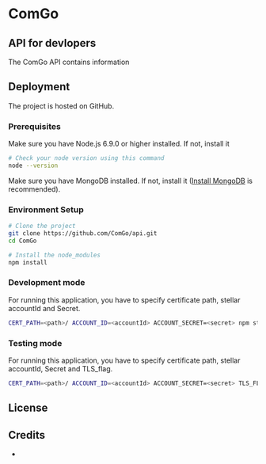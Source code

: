# ComGo

## API for devlopers
The ComGo API contains information 

## Deployment
The project is hosted on GitHub. 

### Prerequisites
Make sure you have Node.js 6.9.0 or higher installed. If not, install it 

```sh
# Check your node version using this command
node --version
```
Make sure you have MongoDB installed. If not, install it ([Install MongoDB](https://docs.mongodb.com/manual/administration/install-community/) is recommended).


### Environment Setup
```sh
# Clone the project
git clone https://github.com/ComGo/api.git
cd ComGo

# Install the node_modules
npm install
```
### Development mode
For running this application, you have to specify certificate path, stellar accountId and Secret.

```sh
CERT_PATH=<path>/ ACCOUNT_ID=<accountId> ACCOUNT_SECRET=<secret> npm start
```

### Testing mode
For running this application, you have to specify certificate path, stellar accountId, Secret and TLS_flag.

```sh
CERT_PATH=<path>/ ACCOUNT_ID=<accountId> ACCOUNT_SECRET=<secret> TLS_FLAG=0 npm test
```
## License


## Credits

-
